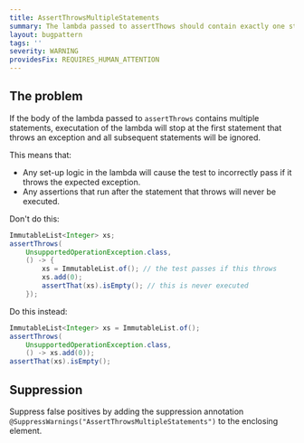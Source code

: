 ```yaml
---
title: AssertThrowsMultipleStatements
summary: The lambda passed to assertThows should contain exactly one statement
layout: bugpattern
tags: ''
severity: WARNING
providesFix: REQUIRES_HUMAN_ATTENTION
---
```


<!--
*** AUTO-GENERATED, DO NOT MODIFY ***
To make changes, edit the @BugPattern annotation or the explanation in docs/bugpattern.
-->

## The problem
If the body of the lambda passed to `assertThrows` contains multiple statements,
executation of the lambda will stop at the first statement that throws an
exception and all subsequent statements will be ignored.

This means that:

*   Any set-up logic in the lambda will cause the test to incorrectly pass if it
    throws the expected exception.
*   Any assertions that run after the statement that throws will never be 
    executed.

Don't do this:

```java {.bad}
ImmutableList<Integer> xs;
assertThrows(
    UnsupportedOperationException.class,
    () -> {
        xs = ImmutableList.of(); // the test passes if this throws
        xs.add(0);
        assertThat(xs).isEmpty(); // this is never executed
    });
```

Do this instead:

```java {.good}
ImmutableList<Integer> xs = ImmutableList.of();
assertThrows(
    UnsupportedOperationException.class,
    () -> xs.add(0));
assertThat(xs).isEmpty();
```

## Suppression
Suppress false positives by adding the suppression annotation `@SuppressWarnings("AssertThrowsMultipleStatements")` to the enclosing element.
